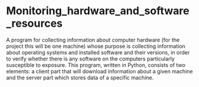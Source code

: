 # Monitoring_hardware_and_software_resources
A program for collecting information about computer hardware (for the project this will be one machine) whose purpose is collecting information about operating systems and installed software and their versions, in order to verify whether there is any software on the computers particularly susceptible to exposure.
This program, written in Python, consists of two elements: a client part that will download information about a given machine and the server part which stores data of a specific machine.
